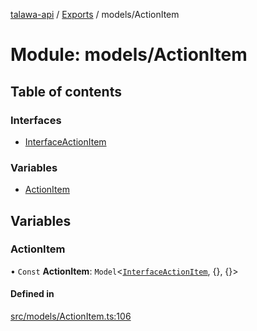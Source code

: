 [talawa-api](../README.md) / [Exports](../modules.md) / models/ActionItem

# Module: models/ActionItem

## Table of contents

### Interfaces

- [InterfaceActionItem](../interfaces/models_ActionItem.InterfaceActionItem.md)

### Variables

- [ActionItem](models_ActionItem.md#actionitem)

## Variables

### ActionItem

• `Const` **ActionItem**: `Model`\<[`InterfaceActionItem`](../interfaces/models_ActionItem.InterfaceActionItem.md), {}, {}\>

#### Defined in

[src/models/ActionItem.ts:106](https://github.com/PalisadoesFoundation/talawa-api/blob/3677888/api/models/ActionItem.ts#L106)
